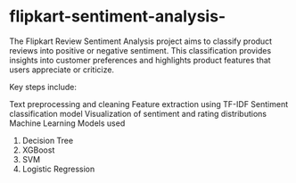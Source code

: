 # flipkart-sentiment-analysis-
The Flipkart Review Sentiment Analysis project aims to classify product reviews into positive or negative sentiment. This classification provides insights into customer preferences and highlights product features that users appreciate or criticize.

Key steps include:

Text preprocessing and cleaning
Feature extraction using TF-IDF
Sentiment classification model
Visualization of sentiment and rating distributions
Machine Learning Models used 
1. Decision Tree
2. XGBoost
3. SVM
4. Logistic Regression
